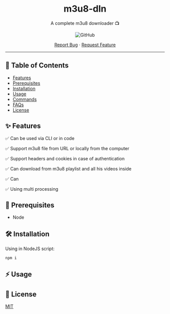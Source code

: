 <div align="center">
  <h1>m3u8-dln</h1>
  <p>A complete m3u8 downloader 📺</p>
  <p>
    <img alt="GitHub" src="https://img.shields.io/github/license/avivharuzi/m3u8-dln?style=for-the-badge">
  </p>
  <p>
    <a href="https://github.com/github_username/m3u8-dln/issues">Report Bug</a>
    ·
    <a href="https://github.com/github_username/m3u8-dln/issues">Request Feature</a>
  </p>
</div>

---

## 📖 Table of Contents

- [Features](#✨-Features)
- [Prerequisites](#🎯-Prerequisites)
- [Installation](#🛠️-Installation)
- [Usage](#⚡️-Usage)
- [Commands](#🕹-Commands)
- [FAQs](#❓-FAQs)
- [License](#📜-License)

## ✨ Features

✅ Can be used via CLI or in code

✅ Support m3u8 file from URL or locally from the computer

✅ Support headers and cookies in case of authentication

✅ Can download from m3u8 playlist and all his videos inside

✅ Can 

✅ Using multi processing



## 🎯 Prerequisites

- Node

## 🛠️ Installation

Using in NodeJS script:

```sh
npm i 
```

## ⚡️ Usage



## 📜 License

[MIT](LICENSE)
